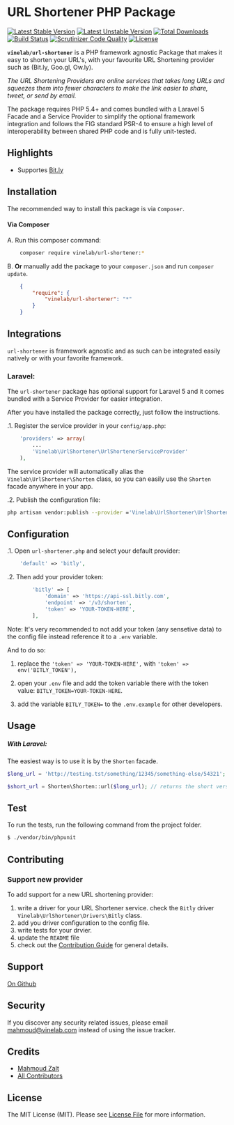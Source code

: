 # URL Shortener PHP Package

[![Latest Stable Version](https://poser.pugx.org/vinelab/url-shortener/v/stable)](https://packagist.org/packages/vinelab/url-shortener) 
[![Latest Unstable Version](https://poser.pugx.org/vinelab/url-shortener/v/unstable)](https://packagist.org/packages/vinelab/url-shortener) 
[![Total Downloads](https://poser.pugx.org/vinelab/url-shortener/downloads)](https://packagist.org/packages/vinelab/url-shortener) 
[![Build Status](https://travis-ci.org/Vinelab/url-shortener.svg)](https://travis-ci.org/Vinelab/url-shortener)
[![Scrutinizer Code Quality](https://scrutinizer-ci.com/g/Vinelab/url-shortener/badges/quality-score.png?b=master)](https://scrutinizer-ci.com/g/Vinelab/url-shortener/?branch=master)
[![License](https://poser.pugx.org/vinelab/url-shortener/license)](https://packagist.org/packages/vinelab/url-shortener)

**`vinelab/url-shortener`** is a PHP framework agnostic Package that makes it easy to shorten your URL's, with your favourite URL Shortening provider such as (Bit.ly, Goo.gl, Ow.ly).

*The URL Shortening Providers are online services that takes long URLs and squeezes them into fewer characters to make the link easier to share, tweet, or send by email.*

The package requires PHP 5.4+ and comes bundled with a Laravel 5 Facade and a Service Provider to simplify the optional framework integration and follows the FIG standard PSR-4 to ensure a high level of interoperability between shared PHP code and is fully unit-tested.

## Highlights


* Supportes [Bit.ly](https://bitly.com/)


## Installation

The recommended way to install this package is via `Composer`.

#### Via Composer

A. Run this composer command:

```bash 
	composer require vinelab/url-shortener:*
```

B. **Or** manually add the package to your `composer.json` and run `composer update`.

```json
    {
        "require": {
            "vinelab/url-shortener": "*"
        }
    }
```

## Integrations

`url-shortener` is framework agnostic and as such can be integrated easily natively or with your favorite framework.

### Laravel:

The `url-shortener` package has optional support for Laravel 5 and it comes bundled with a Service Provider for easier integration.

After you have installed the package correctly, just follow the instructions.


.1. Register the service provider in your `config/app.php`:

```php
    'providers' => array(
        ...
		'Vinelab\UrlShortener\UrlShortenerServiceProvider'
    ),
```
The service provider will automatically alias the `Vinelab\UrlShortener\Shorten` class, so you can easily use the `Shorten` facade anywhere in your app.

.2. Publish the configuration file:

```bash 
php artisan vendor:publish --provider ='Vinelab\UrlShortener\UrlShortenerServiceProvider'
```

## Configuration

.1. Open `url-shortener.php` and select your default provider:

```php
	'default' => 'bitly',
```
.2. Then add your provider token:

```php
        'bitly' => [
            'domain' => 'https://api-ssl.bitly.com',
            'endpoint' => '/v3/shorten',
            'token' => 'YOUR-TOKEN-HERE',
        ],
```


Note: It's very recommended to not add your token (any sensetive data) to the config file instead reference it to a `.env` variable. 

And to do so:

1. replace the `'token' => 'YOUR-TOKEN-HERE',` with `'token' => env('BITLY_TOKEN'),`


2. open your `.env` file and add the token variable there with the token value: `BITLY_TOKEN=YOUR-TOKEN-HERE`. 


3. add the variable `BITLY_TOKEN=` to the `.env.example` for other developers.


 
## Usage

##### With Laravel:

The easiest way is to use it is by the `Shorten` facade.

```php
$long_url = 'http://testing.tst/something/12345/something-else/54321';

$short_url = Shorten\Shorten::url($long_url); // returns the short version of the long_url as a string 
```





## Test

To run the tests, run the following command from the project folder.

```bash
$ ./vendor/bin/phpunit
```


## Contributing

### Support new provider

To add support for a new URL shortening provider:

1. write a driver for your URL Shortener service.
check the `Bitly` driver `Vinelab\UrlShortener\Drivers\Bitly` class.
2. add you driver configuration to the config file.
3. write tests for your drvier.
4. update the `README` file
5. check out the [Contribution Guide](https://github.com/Vinelab/url-shortener/blob/master/CONTRIBUTING.md) for general details.


## Support

[On Github](https://github.com/Vinelab/url-shortener/issues)



## Security

If you discover any security related issues, please email mahmoud@vinelab.com instead of using the issue tracker.

## Credits

- [Mahmoud Zalt](https://github.com/Mahmoudz)
- [All Contributors](../../contributors)


## License

The MIT License (MIT). Please see [License File](https://github.com/Vinelab/url-shortener/blob/master/LICENSE) for more information.
